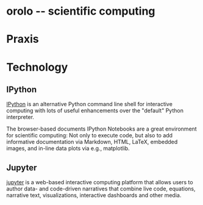 orolo -- scientific computing
=============================

# Praxis

# Technology

## IPython
[IPython](http://ipython.org/notebook.html)
is an alternative Python command line shell for interactive computing
with lots of useful enhancements over the "default" Python interpreter.

The browser-based documents IPython Notebooks are a great environment for
scientific computing: Not only to execute code, but also to add informative
documentation via Markdown, HTML, LaTeX, embedded images, and in-line data plots
via e.g., matplotlib.

## Jupyter
[jupyter](https://jupyter.org)
is a web-based interactive computing platform that allows users to author data-
and code-driven narratives that combine live code, equations, narrative text,
visualizations, interactive dashboards and other media.
